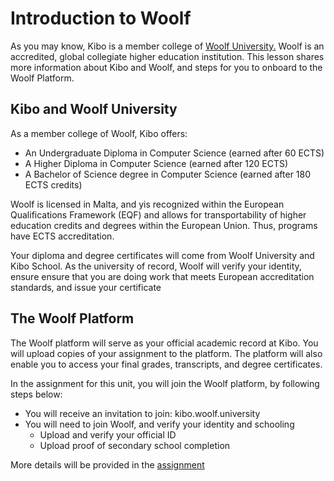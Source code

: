 # Introduction to Woolf

As you may know, Kibo is a member college of <a href="https://woolf.university/" target="_blank">Woolf University.</a> Woolf is an accredited, global collegiate higher education institution. This lesson shares more information about Kibo and Woolf, and steps for you to onboard to the Woolf Platform. 

## Kibo and Woolf University 
As a member college of Woolf, Kibo offers:

- An Undergraduate Diploma in Computer Science (earned after 60 ECTS)
- A Higher Diploma in Computer Science (earned after 120 ECTS)
- A Bachelor of Science degree in Computer Science (earned after 180 ECTS credits)

Woolf is licensed in Malta, and yis recognized within the European Qualifications Framework (EQF) and allows for transportability of higher education credits and degrees within the European Union. Thus, programs have ECTS accreditation.

Your diploma and degree certificates will come from Woolf University and Kibo School. As the university of record, Woolf will verify your identity, ensure ensure that you are doing work that meets European accreditation standards, and issue your certificate


## The Woolf Platform
The Woolf platform will serve as your official academic record at Kibo. You will upload copies of your assignment to the platform. The platform will also enable you to access your final grades, transcripts, and degree certificates. 

In the assignment for this unit, you will join the Woolf platform, by following steps below:

- You will receive an invitation to join:  kibo.woolf.university
- You will need to join Woolf, and verify your identity and schooling
  - Upload and verify your official ID
  - Upload proof of secondary school completion

More details will be provided in the [assignment](lessons/starting-class/assignment.md)
